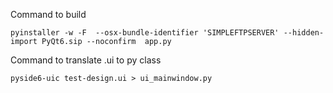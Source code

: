 Command to build
```commandline
pyinstaller -w -F  --osx-bundle-identifier 'SIMPLEFTPSERVER' --hidden-import PyQt6.sip --noconfirm  app.py
```

Command to translate .ui to py class
```commandline
pyside6-uic test-design.ui > ui_mainwindow.py 
```